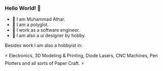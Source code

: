 ### Hello World! 👋

- 🔭 I am Muhammad Athar.
- 💬 I am a polyglot.
- 💼 I work as a software engineer.
- 🎨 I am also a ui designer by hobby.

Besides work I am also a hobbyist in:

⚡ Electronics, 3D Modeling & Printing, Diode Lasers, CNC Machines, Pen Plotters and all sorts of Paper Craft. ⚡
